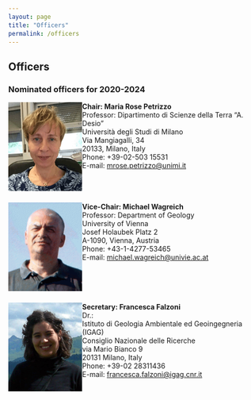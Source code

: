 ```yaml
---
layout: page
title: "Officers"
permalink: /officers
---
```

## Officers

### Nominated officers for 2020-2024

<div style="display:grid; grid-row-gap:20px;">
    <div style="grid-row:1; grid-column:1;">
        <img src="images/person-MRPetrizzo.gif" style="width:150px;" alt="Maria" />
    </div>
    <div style="grid-row:1; grid-column:2;">
        <strong>Chair: Maria Rose Petrizzo</strong><br />
        Professor: Dipartimento di Scienze della Terra “A. Desio”<br />
        Università degli Studi di Milano<br />
        Via Mangiagalli, 34<br />
        20133, Milano, Italy<br />
        Phone: +39-02-503 15531<br />
        E-mail: <a href="mrose.petrizzo@unimi.it">mrose.petrizzo@unimi.it</a>
    </div>
    <div style="grid-row:2; grid-column:1;">
        <img src="images/person-wagreich.gif" style="width:150px;" alt="Michael" />
    </div>
    <div style="grid-row:2; grid-column:2;">
        <strong>Vice-Chair: Michael Wagreich</strong><br />
        Professor: Department of Geology<br />
        University of Vienna<br />
        Josef Holaubek Platz 2<br />
        A-1090, Vienna, Austria<br />
        Phone: +43-1-4277-53465<br />
        E-mail: <a href="michael.wagreich@univie.ac.at">michael.wagreich@univie.ac.at</a>
    </div>
    <div style="grid-row:3; grid-column:1;">
        <img src="images/person-FFalzoni.gif" style="width:150px;" alt="Francesca" />
    </div>
    <div style="grid-row:3; grid-column:2;">
        <strong>Secretary: Francesca Falzoni</strong><br />
       Dr.:<br />
        Istituto di Geologia Ambientale ed Geoingegneria (IGAG)<br />
        Consiglio Nazionale delle Ricerche<br /> 
        via Mario Bianco 9<br />
        20131 Milano, Italy<br />
        Phone: +39-02 28311436<br />
        E-mail: <a href="francesca.falzoni@cnr.it">francesca.falzoni@igag.cnr.it</a>
    </div>
</div>
